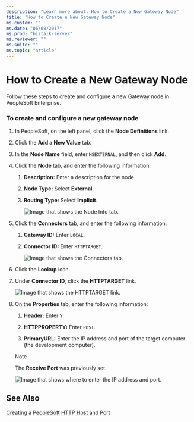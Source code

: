 ```yaml
---
description: "Learn more about: How to Create a New Gateway Node"
title: "How to Create a New Gateway Node"
ms.custom: ""
ms.date: "06/08/2017"
ms.prod: "biztalk-server"
ms.reviewer: ""
ms.suite: ""
ms.topic: "article"
---
```

# How to Create a New Gateway Node
Follow these steps to create and configure a new Gateway node in PeopleSoft Enterprise.  
  
### To create and configure a new gateway node  
  
1. In PeopleSoft, on the left panel, click the **Node Definitions** link.  
  
2. Click the **Add a New Value** tab.  
  
3. In the **Node Name** field, enter `MSEXTERNAL`, and then click **Add**.  
  
4. Click the **Node** tab, and enter the following information:  
  
   1. **Description:** Enter a description for the node.  
  
   2. **Node Type:** Select **External**.  
  
   3. **Routing Type:** Select **Implicit**.  
  
      ![Image that shows the Node Info tab.](../core/media/psadapter-34-task-gatewaynodeconnector.gif "PSAdapter_34_Task_GatewayNodeConnector")  
  
5. Click the **Connectors** tab, and enter the following information:  
  
   1. **Gateway ID:** Enter `LOCAL`.  
  
   2. **Connector ID:** Enter `HTTPTARGET`.  
  
      ![Image that shows the Connectors tab.](../core/media/psadapter-35-task-gatewayhttptarget.gif "PSAdapter_35_Task_GatewayHTTPTarget")  
  
6. Click the **Lookup** icon.  
  
7. Under **Connector ID**, click the **HTTPTARGET** link.  
  
    ![Image that shows the HTTPTARGET link.](../core/media/psadapter-36-task-gatewayconnectorid.gif "PSAdapter_36_Task_GatewayConnectorID")  
  
8. On the **Properties** tab, enter the following information:  
  
   1.  **Header:** Enter `Y`.  
  
   2.  **HTTPPROPERTY:** Enter `POST`.  
  
   3.  **PrimaryURL:** Enter the IP address and port of the target computer (the development computer).  
  
   > [!NOTE]
   >  The **Receive Port** was previously set.  
  
    ![Image that shows where to enter the IP address and port.](../core/media/psadapter-37-task-gatewaynodereceiveport.gif "PSAdapter_37_Task_GatewayNodeReceivePort")  
  
## See Also  
 [Creating a PeopleSoft HTTP Host and Port](../core/creating-a-peoplesoft-http-host-and-port.md)
